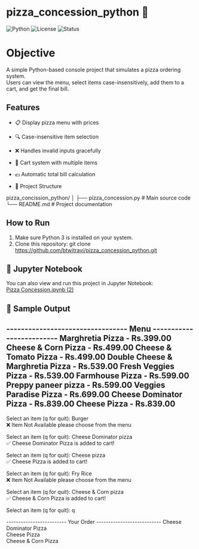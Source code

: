 # pizza_concession_python 🍕 
![Python](https://img.shields.io/badge/Python-3.x-blue.svg)
![License](https://img.shields.io/badge/License-MIT-green.svg)
![Status](https://img.shields.io/badge/Status-Active-success.svg)
# Objective 

A simple Python-based console project that simulates a pizza ordering system.  
Users can view the menu, select items case-insensitively, add them to a cart, and get the final bill.

## Features
- 📋 Display pizza menu with prices
- 🔍 Case-insensitive item selection
- ❌ Handles invalid inputs gracefully
- 🛒 Cart system with multiple items
- 💵 Automatic total bill calculation

- 📂 Project Structure

pizza_concission_python/
│
├── pizza_concession.py   # Main source code
└── README.md             # Project documentation


## How to Run
1. Make sure Python 3 is installed on your system.
2. Clone this repository:
   git clone https://github.com/btwitravi/pizza_concession_python.git
## 📓 Jupyter Notebook
You can also view and run this project in Jupyter Notebook:  
[Pizza Concession.ipynb (2)](Pizza%20Concession.ipynb (2))

## 📌 Sample Output

--------------------------------- Menu -------------------------
Marghretia Pizza                    - Rs.399.00
Cheese & Corn Pizza                 - Rs.499.00
Cheese & Tomato Pizza               - Rs.499.00
Double Cheese & Marghretia Pizza    - Rs.539.00
Fresh Veggies Pizza                 - Rs.539.00
Farmhouse Pizza                     - Rs.599.00
Preppy paneer pizza                 - Rs.599.00
Veggies Paradise Pizza              - Rs.699.00
Cheese Dominator Pizza              - Rs.839.00
Cheese Pizza                        - Rs.839.00
----------------------------------------------------------------

Select an item (q for quit): Burger  
❌ Item Not Available please choose from the menu  

Select an item (q for quit): Cheese Dominator pizza  
✅ Cheese Dominator Pizza is added to cart!  

Select an item (q for quit): Cheese pizza  
✅ Cheese Pizza is added to cart!  

Select an item (q for quit): Fry Rice  
❌ Item Not Available please choose from the menu  

Select an item (q for quit): Cheese & Corn pizza  
✅ Cheese & Corn Pizza is added to cart!  

Select an item (q for quit): q  

------------------------- Your Order ---------------------------
Cheese Dominator Pizza  
Cheese Pizza  
Cheese & Corn Pizza

